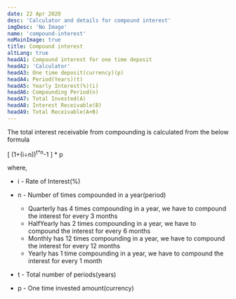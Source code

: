 ```yaml
---
date: 22 Apr 2020
desc: 'Calculator and details for compound interest'
imgDesc: 'No Image'
name: 'compound-interest'
noMainImage: true
title: Compound interest
altLang: true
headA1: Compound interest for one time deposit
headA2: 'Calculator'
headA3: One time deposit(currency)(p)
headA4: Period(Years)(t)
headA5: Yearly Interest(%)(i)
headA6: Compounding Period(n)
headA7: Total Invested(A)
headA8: Interest Receivable(B)
headA9: Total Receivable(A+B)
---
```

The total interest receivable from compounding is calculated from the below formula

[ (1+(i<span>&#247;</span>n))<sup>t*n</sup>-1 ] * p

where,

- i - Rate of Interest(%)  
- n - Number of times compounded in a year(period)  

    - Quarterly has 4 times compounding in a year, 
        we have to compound the interest for every 3 months  
    - HalfYearly has 2 times compounding in a year, 
        we have to compound the interest for every 6 months  
    - Monthly has 12 times compounding in a year, 
        we have to compound the interest for every 12 months   
    - Yearly has 1 time compounding in a year, 
        we have to compound the interest for every 1 month

- t - Total number of periods(years)  
- p - One time invested amount(currency)  

<style>   
/* body{
font-family: 'Source Sans Pro', -apple-system, BlinkMacSystemFont, 'Segoe UI', Roboto, 'Helvetica Neue', Arial, sans-serif;
} */
</style>
